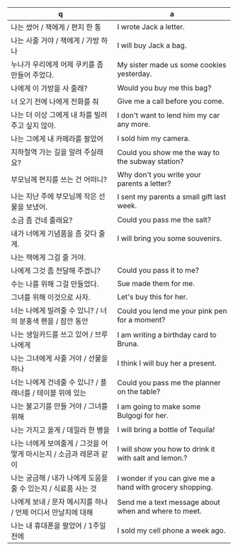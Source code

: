 q  | a
--- | ---
나는 썼어 / 잭에게 / 편지 한 통		| I wrote Jack a letter.
나는 사줄 거야 / 잭에게 / 가방 하나	| I will buy Jack a bag.
누나가 우리에게 어제 쿠키를 좀 만들어 주었다.		| My sister made us some cookies yesterday.
나에게 이 가방을 사 줄래?		| Would you buy me this bag?
너 오기 전에 나에게 전화를 줘		| Give me a call before you come.
나는 더 이상 그에게 내 차를 빌려주고 싶지 않아.		| I don't want to lend him my car any more.
나는 그에게 내 카메라를 팔았어		| I sold him my camera.
지하철역 가는 길을 알려 주실래요?		| Could you show me the way to the subway station?
부모님께 편지를 쓰는 건 어떠니?		| Why don't you write your parents a letter?
나는 지난 주에 부모님께 작은 선물을 보냈어.		| I sent my parents a small gift last week.
소금 좀 건네 줄래요?		| Could you pass me the salt?
내가 너에게 기념품을 좀 갖다 줄게.		| I will bring you some souvenirs.
나는 잭에게 그걸 줄 거야.		| | will give it to Jack. 
나에게 그것 좀 전달해 주겠니?		| Could you pass it to me?
수는 나를 위해 그걸 만들었다.		| Sue made them for me.
그녀를 위해 이것으로 사자.		| Let's buy this for her.
너는 나에게 빌려줄 수 있니? / 너의 분홍색 펜을 / 잠깐 동안		| Could you lend me your pink pen for a moment?
나는 생일카드를 쓰고 있어 / 브루나에게		| I am writing a birthday card to Bruna.
나는 그녀에게 사줄 거야 / 선물을 하나		| I think I will buy her a present.
너는 나에게 건네줄 수 있니? / 플래너를 / 테이블 위에 있는	| Could you pass me the planner on the table?
나는 불고기를 만들 거야 / 그녀를 위해		| I am going to make some Bulgogi for her.
나는 가지고 올게 / 데낄라 한 병을		| I will bring a bottle of Tequila!
나는 너에게 보여줄게 / 그것을 어떻게 마시는지 / 소금과 레몬과 같이	| I will show you how to drink it with salt and lemon.?
나는 궁금해 / 내가 나에게 도움을 줄 수 있는지 / 식료품 사는 것		| I wonder if you can give me a hand with grocery shopping.
나에게 보내 / 문자 메시지를 하나 / 언제 어디서 만날지에 대해		| Send me a text message about when and where to meet.
나는 내 휴대폰을 팔았어 / 1주일 전에		| I sold my cell phone a week ago.

